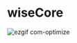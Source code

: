 # wiseCore

![ezgif com-optimize](https://github.com/p3choco/wiseCore/assets/62072811/2784ce33-bc4d-45bd-8712-55e2fdc4b4e5)
